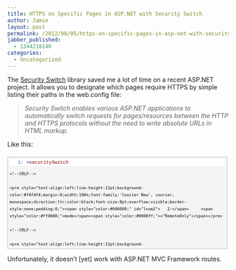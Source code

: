 ```yaml
---
title: HTTPS on Specific Pages in ASP.NET with Security Switch
author: Jamie
layout: post
permalink: /2012/08/05/https-on-specific-pages-in-asp-net-with-security-switch/
jabber_published:
  - 1344218140
categories:
  - Uncategorized
---
```

The <a href="http://code.google.com/p/securityswitch/" target="_blank">Security Switch</a> library saved me a lot of time on a recent ASP.NET project. It allows you to designate which pages require HTTPS by simple listing their paths in the web.config file:

> *Security Switch enables various ASP.NET applications to automatically switch requests for pages/resources between the HTTP and HTTPS protocols without the need to write absolute URLs in HTML markup.*

Like this:

<div style="border-bottom:silver 1px solid;text-align:left;border-left:silver 1px solid;line-height:12pt;background-color:#f4f4f4;margin:20px 0 10px;width:97.5%;font-family:'Courier New', courier, monospace;direction:ltr;max-height:200px;font-size:8pt;overflow:auto;border-top:silver 1px solid;cursor:text;border-right:silver 1px solid;padding:4px;" id="codeSnippetWrapper">
  <div style="text-align:left;line-height:12pt;background-color:#f4f4f4;width:100%;font-family:'Courier New', courier, monospace;direction:ltr;color:black;font-size:8pt;overflow:visible;border-style:none;padding:0;" id="codeSnippet">
    <pre style="text-align:left;line-height:12pt;background-color:white;margin:0;width:100%;font-family:'Courier New', courier, monospace;direction:ltr;color:black;font-size:8pt;overflow:visible;border-style:none;padding:0;"><span style="color:#606060;" id="lnum1">   1:</span> <span style="color:#0000ff;">&lt;</span><span style="color:#800000;">securitySwitch</span></pre>
    
    <!--CRLF-->
    
    <pre style="text-align:left;line-height:12pt;background-color:#f4f4f4;margin:0;width:100%;font-family:'Courier New', courier, monospace;direction:ltr;color:black;font-size:8pt;overflow:visible;border-style:none;padding:0;"><span style="color:#606060;" id="lnum2">   2:</span>     <span style="color:#ff0000;">mode</span><span style="color:#0000ff;">="RemoteOnly"</span></pre>
    
    <!--CRLF-->
    
    <pre style="text-align:left;line-height:12pt;background-color:white;margin:0;width:100%;font-family:'Courier New', courier, monospace;direction:ltr;color:black;font-size:8pt;overflow:visible;border-style:none;padding:0;"><span style="color:#606060;" id="lnum3">   3:</span>     <span style="color:#ff0000;">xmlns</span><span style="color:#0000ff;">="http://SecuritySwitch-v4.xsd"</span> <span style="color:#ff0000;">xmlns:xsi</span><span style="color:#0000ff;">="http://www.w3.org/2001/XMLSchema-instance"</span> <span style="color:#ff0000;">xsi:noNamespaceSchemaLocation</span><span style="color:#0000ff;">="SecuritySwitch-v4.xsd"</span><span style="color:#0000ff;">&gt;</span></pre>
    
    <!--CRLF-->
    
    <pre style="text-align:left;line-height:12pt;background-color:#f4f4f4;margin:0;width:100%;font-family:'Courier New', courier, monospace;direction:ltr;color:black;font-size:8pt;overflow:visible;border-style:none;padding:0;"><span style="color:#606060;" id="lnum4">   4:</span>     <span style="color:#0000ff;">&lt;</span><span style="color:#800000;">paths</span><span style="color:#0000ff;">&gt;</span></pre>
    
    <!--CRLF-->
    
    <pre style="text-align:left;line-height:12pt;background-color:white;margin:0;width:100%;font-family:'Courier New', courier, monospace;direction:ltr;color:black;font-size:8pt;overflow:visible;border-style:none;padding:0;"><span style="color:#606060;" id="lnum5">   5:</span>         <span style="color:#0000ff;">&lt;</span><span style="color:#800000;">add</span> <span style="color:#ff0000;">path</span><span style="color:#0000ff;">="~/Login.aspx"</span> <span style="color:#0000ff;">/&gt;</span></pre>
    
    <!--CRLF-->
    
    <pre style="text-align:left;line-height:12pt;background-color:#f4f4f4;margin:0;width:100%;font-family:'Courier New', courier, monospace;direction:ltr;color:black;font-size:8pt;overflow:visible;border-style:none;padding:0;"><span style="color:#606060;" id="lnum6">   6:</span>         <span style="color:#0000ff;">&lt;</span><span style="color:#800000;">add</span> <span style="color:#ff0000;">path</span><span style="color:#0000ff;">="~/Default.aspx"</span> <span style="color:#0000ff;">/&gt;</span></pre>
    
    <!--CRLF-->
    
    <pre style="text-align:left;line-height:12pt;background-color:white;margin:0;width:100%;font-family:'Courier New', courier, monospace;direction:ltr;color:black;font-size:8pt;overflow:visible;border-style:none;padding:0;"><span style="color:#606060;" id="lnum7">   7:</span>     <span style="color:#0000ff;">&lt;/</span><span style="color:#800000;">paths</span><span style="color:#0000ff;">&gt;</span></pre>
    
    <!--CRLF-->
    
    <pre style="text-align:left;line-height:12pt;background-color:#f4f4f4;margin:0;width:100%;font-family:'Courier New', courier, monospace;direction:ltr;color:black;font-size:8pt;overflow:visible;border-style:none;padding:0;"><span style="color:#606060;" id="lnum8">   8:</span> <span style="color:#0000ff;">&lt;/</span><span style="color:#800000;">securitySwitch</span><span style="color:#0000ff;">&gt;</span></pre>
    
    <!--CRLF-->
  </div>
</div>

Unfortunately, it doesn’t [yet] work with ASP.NET MVC Framework routes.